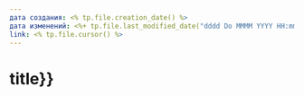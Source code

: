 ```yaml
---
дата создания: <% tp.file.creation_date() %>
дата изменений: <%+ tp.file.last_modified_date("dddd Do MMMM YYYY HH:mm:ss") %>
link: <% tp.file.cursor() %>
---
```


# title}}
